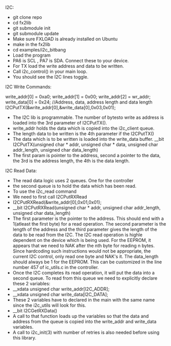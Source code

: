 I2C:

- git clone repo
- cd fx2lib
- git submodule init
- git submodule update
- Make sure FXLOAD is already installed on Ubuntu
- make in the fx2lib
- cd examples/i2c_bitbang
- Load the program 
- PA6 is SCL , PA7 is SDA. Connect these to your device. 
- For TX load the write address and data to be written.
- Call i2c_control() in your main loop.
- You should see the I2C lines toggle.

I2C Write Commands:

write_addr[0] = 0xa0;
write_addr[1] = 0x00;
write_addr[2] = wr_addr;
write_data[0] = 0x24;
//Address, data, address length and data length
I2CPutTX(&write_addr[0],&write_data[0],0x03,0x01);

- The I2C lib is programmable. The number of bytesto write as address is loaded into the 3rd parameter of I2CPutTX().
- write_addr holds the data which is copied into the i2c_client queue.
- The length data to be written is the 4th parameter if the I2CPutTX()
- The data which is to be written is loaded into the write_data buffer. 
__bit I2CPutTX(unsigned char * addr, unsigned char * data, unsigned char addr_length, unsigned char data_length)
- The first param is pointer to the address, second a pointer to the data, the 3rd is the address length, the 4th is the data length.

I2C Read Data:

- The read data logic uses 2 queues. One for the controller
- the second queue is to hold the data which has been read.
- To use the i2c_read command 
- We need to first call I2CPutRXRead
- I2CPutRXRead(&write_addr[0],0x01,0x01);
- __bit I2CPutRXRead(unsigned char * addr, unsigned char addr_length, unsigned char data_length)
- The first parameter is the pointer to the address. This should end with a 1(atleast the first byte) for a read operation. The second parameter is the length of the address and the third parameter gives the length of the data to be read from the I2C. The I2C read operation is highle dependent on the device which is being used. For the EEPROM, it appears that we need to NAK after the nth byte for reading n bytes. Since hardcoding such instructions would not be appropriate, the current I2C control, only read one byte and NAK's it. The data_length should always be 1 for the EEPROM. This can be customized in the line number 457 of ic_utils.c in the controller. 
- Once the I2C completes its read operation, it will put the data into a second queue. To read from this queue we need to explicitly declare these 2 variables:
- __xdata unsigned char write_addr[I2C_ADDR];
- __xdata unsigned char write_data[I2C_DATA];
- These 2 variables have to declared in the main with the same name since the i2c_utils will look for this. 
- __bit I2CGetRXData()
- A call to that function loads up the variables so that the data and address from the queue is copied into the write_addr and write_data 
variables.
- A call to i2c_init(3) with number of retries is also needed before using this library.
	
